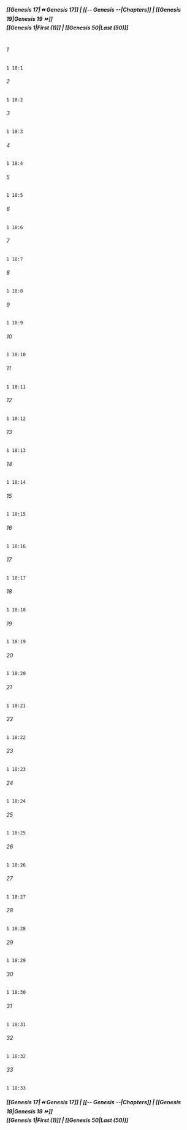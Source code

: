 
##### **[[Genesis 17|⏪ Genesis 17]] | [[-- Genesis --|Chapters]] | [[Genesis 19|Genesis 19 ⏩]]**<br>**[[Genesis 1|First (1)]] | [[Genesis 50|Last (50)]]**<br><br>

###### 1
``` verse
1 18:1
```
###### 2
``` verse
1 18:2
```
###### 3
``` verse
1 18:3
```
###### 4
``` verse
1 18:4
```
###### 5
``` verse
1 18:5
```
###### 6
``` verse
1 18:6
```
###### 7
``` verse
1 18:7
```
###### 8
``` verse
1 18:8
```
###### 9
``` verse
1 18:9
```
###### 10
``` verse
1 18:10
```
###### 11
``` verse
1 18:11
```
###### 12
``` verse
1 18:12
```
###### 13
``` verse
1 18:13
```
###### 14
``` verse
1 18:14
```
###### 15
``` verse
1 18:15
```
###### 16
``` verse
1 18:16
```
###### 17
``` verse
1 18:17
```
###### 18
``` verse
1 18:18
```
###### 19
``` verse
1 18:19
```
###### 20
``` verse
1 18:20
```
###### 21
``` verse
1 18:21
```
###### 22
``` verse
1 18:22
```
###### 23
``` verse
1 18:23
```
###### 24
``` verse
1 18:24
```
###### 25
``` verse
1 18:25
```
###### 26
``` verse
1 18:26
```
###### 27
``` verse
1 18:27
```
###### 28
``` verse
1 18:28
```
###### 29
``` verse
1 18:29
```
###### 30
``` verse
1 18:30
```
###### 31
``` verse
1 18:31
```
###### 32
``` verse
1 18:32
```
###### 33
``` verse
1 18:33
```

##### **[[Genesis 17|⏪ Genesis 17]] | [[-- Genesis --|Chapters]] | [[Genesis 19|Genesis 19 ⏩]]**<br>**[[Genesis 1|First (1)]] | [[Genesis 50|Last (50)]]**
